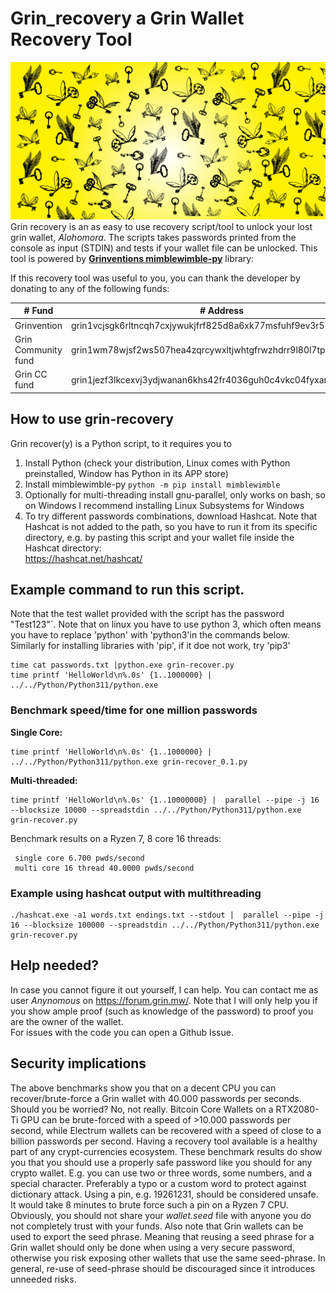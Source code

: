 # Grin_recovery a Grin Wallet Recovery Tool
![Keys](keys2.png)
Grin recovery is an as easy to use recovery script/tool to unlock your lost grin wallet, *Alohomora*.
The scripts takes passwords printed from the console as input (STDIN) and tests if your wallet file can be unlocked.
This tool is powered by **[Grinventions mimblewimble-py](https://github.com/grinventions/mimblewimble-py )** library:

If this recovery tool was useful to you, you can thank the developer by donating to any of the following funds:

|# Fund        | # Address     | #Contact    |
|--------------|---------------|------------|
| Grinvention   | grin1vcjsgk6rltncqh7cxjywukjfrf825d8a6xk77msfuhf9ev3r55wq7l2ng4      | renzokuken*keybase.io|
| Grin Community fund     | grin1wm78wjsf2ws507hea4zqrcywxltjwhtgfrwzhdrr9l80l7tpz5fsj58lk0 | Keybase grincoin#community_fund|
| Grin CC fund   | grin1jezf3lkcexvj3ydjwanan6khs42fr4036guh0c4vkc04fyxarl6svjzuuh | contact Anynomous on forum or Keybase   |


## How to use grin-recovery
Grin recover(y) is a Python script, to it requires you to 
1) Install Python (check your distribution, Linux comes with Python preinstalled, Window has Python in its APP store)
2) Install mimblewimble-py 
`python -m pip install mimblewimble`
3) Optionally for multi-threading install gnu-parallel, only works on bash, so on Windows I recommend installing Linux Subsystems for Windows
4) To try different passwords combinations, download Hashcat. Note that Hashcat is not added to the path, so you have to run it from its specific directory, e.g. by pasting this script and your wallet file inside the Hashcat directory:  
https://hashcat.net/hashcat/  
  
## Example command to run this script. 
Note that the test wallet provided with the script has the password "Test123"`. Note that on linux you have to use python 3, which often means you have to replace 'python' with 'python3'in the commands below. Similarly for installing libraries with 'pip', if it doe not work, try 'pip3'

    time cat passwords.txt |python.exe grin-recover.py
    time printf 'HelloWorld\n%.0s' {1..1000000} | ../../Python/Python311/python.exe

### Benchmark speed/time for one million passwords 
**Single Core:**

    time printf 'HelloWorld\n%.0s' {1..1000000} | ../../Python/Python311/python.exe grin-recover_0.1.py  
    
**Multi-threaded:**
    
    time printf 'HelloWorld\n%.0s' {1..10000000} |  parallel --pipe -j 16 --blocksize 10000 --spreadstdin ../../Python/Python311/python.exe grin-recover.py
     
Benchmark results on a Ryzen 7, 8 core 16 threads:
 
     single core 6.700 pwds/second
     multi core 16 thread 40.0000 pwds/second
     
### Example using hashcat output with multithreading

    ./hashcat.exe -a1 words.txt endings.txt --stdout |  parallel --pipe -j 16 --blocksize 100000 --spreadstdin ../../Python/Python311/python.exe grin-recover.py  
  
## Help needed?
In case you cannot figure it out yourself, I can help. You can contact me as user *Anynomous* on https://forum.grin.mw/. Note that I will only help you if you show ample proof (such as knowledge of the password) to proof you are the owner of the wallet.  
For issues with the code you can open a Github Issue.  
  
## Security implications  
The above benchmarks show you that on a decent CPU you can recover/brute-force a Grin wallet with 40.000 passwords per seconds. Should you be worried? No, not really. Bitcoin Core Wallets on a RTX2080-Ti GPU can be brute-forced with a speed of >10.000 passwords per second, while Electrum wallets can be recovered with a speed of close to a billion passwords per second. Having a recovery tool available is a healthy part of any crypt-currencies ecosystem. 
These benchmark results do show you that you should use a properly safe password like you should for any crypto wallet. E.g. you can use two or three words, some numbers, and a special character. Preferably a typo or a custom word to protect against dictionary attack. Using a pin, e.g. 19261231, should be considered unsafe. It would take 8 minutes to brute force such a pin on a Ryzen 7 CPU. Obviously, you should not share your *wallet.seed* file with anyone you do not completely trust with your funds.
Also note that Grin wallets can be used to export the seed phrase. Meaning that reusing a seed phrase for a Grin wallet should only be done when using a very secure password, otherwise you risk exposing other wallets that use the same seed-phrase. In general, re-use of seed-phrase should be discouraged since it introduces unneeded risks.
  



